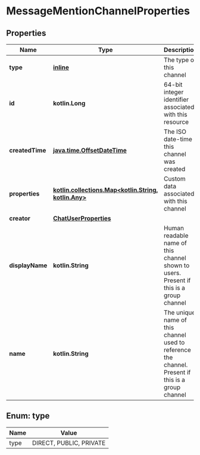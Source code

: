 
# MessageMentionChannelProperties

## Properties
Name | Type | Description | Notes
------------ | ------------- | ------------- | -------------
**type** | [**inline**](#Type) | The type of this channel | 
**id** | **kotlin.Long** | 64-bit integer identifier associated with this resource | 
**createdTime** | [**java.time.OffsetDateTime**](java.time.OffsetDateTime.md) | The ISO date-time this channel was created | 
**properties** | [**kotlin.collections.Map&lt;kotlin.String, kotlin.Any&gt;**](kotlin.Any.md) | Custom data associated with this channel | 
**creator** | [**ChatUserProperties**](ChatUserProperties.md) |  |  [optional]
**displayName** | **kotlin.String** | Human readable name of this channel shown to users. Present if this is a group channel |  [optional]
**name** | **kotlin.String** | The unique name of this channel used to reference the channel. Present if this is a group channel |  [optional]


<a id="Type"></a>
## Enum: type
Name | Value
---- | -----
type | DIRECT, PUBLIC, PRIVATE



